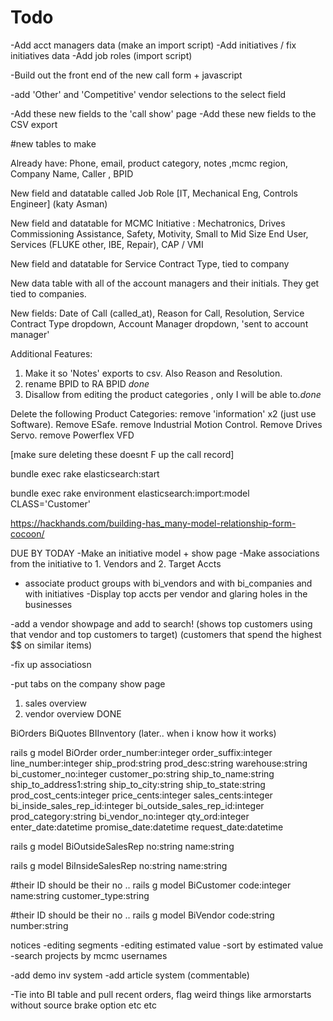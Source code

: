 

# Todo

-Add acct managers data (make an import script)
-Add initiatives / fix initiatives data
-Add job roles (import script)

-Build out the front end of the new call form + javascript

-add 'Other' and 'Competitive' vendor selections to the select field


-Add these new fields to the 'call show' page
-Add these new fields to the CSV export



#new tables to make

Already have: Phone, email, product category, notes ,mcmc region, Company Name, Caller , BPID

New field and datatable called Job Role [IT, Mechanical Eng, Controls Engineer] (katy Asman)

New field and datatable for MCMC Initiative :  Mechatronics, Drives Commissioning Assistance, Safety, Motivity, Small to Mid Size End User, Services (FLUKE other, IBE, Repair), CAP / VMI​

New field and datatable for Service Contract Type, tied to company

New data table with all of the account managers and their initials.  They get tied to companies.

New fields: Date of Call (called_at), Reason for Call,  Resolution, Service Contract Type dropdown, Account Manager dropdown,  'sent to account manager'



Additional Features:

1) Make it so 'Notes' exports to csv. Also Reason and Resolution.
2) rename BPID to RA BPID *done*
3) Disallow from editing the product categories , only I will be able to.*done*


Delete the following Product Categories:  remove 'information'  x2 (just use Software).  Remove ESafe.  remove Industrial Motion Control.  Remove Drives Servo.   remove Powerflex VFD



[make sure deleting these doesnt F up the call record]

















bundle exec rake elasticsearch:start

bundle exec rake environment elasticsearch:import:model CLASS='Customer'


https://hackhands.com/building-has_many-model-relationship-form-cocoon/




DUE BY TODAY
-Make an initiative model  + show page
-Make associations from the initiative to 1. Vendors and 2. Target Accts
- associate product groups with bi_vendors and with bi_companies and with initiatives
-Display top accts per vendor and glaring holes in the businesses


-add a vendor showpage and add to search!
  (shows top customers using that vendor and top customers to target)
  (customers that spend the highest $$ on similar items)


-fix up associatiosn

-put tabs on the company show page



1. sales overview
2. vendor overview  DONE


BiOrders
BiQuotes
BIInventory (later.. when i know how it works)

rails g model BiOrder order_number:integer order_suffix:integer line_number:integer ship_prod:string prod_desc:string warehouse:string bi_customer_no:integer  customer_po:string ship_to_name:string ship_to_address1:string ship_to_city:string ship_to_state:string prod_cost_cents:integer price_cents:integer sales_cents:integer bi_inside_sales_rep_id:integer bi_outside_sales_rep_id:integer prod_category:string bi_vendor_no:integer qty_ord:integer enter_date:datetime promise_date:datetime request_date:datetime


rails g model BiOutsideSalesRep no:string name:string

rails g model BiInsideSalesRep no:string name:string

#their ID should be their no ..
rails g model BiCustomer code:integer  name:string customer_type:string  

#their ID should be their no ..
rails g model BiVendor code:string number:string




notices
-editing segments
-editing estimated value
-sort by estimated value
-search projects by mcmc usernames


-add demo inv system
-add article system (commentable)




-Tie into BI table and pull recent orders, flag weird things like armorstarts without source brake option etc etc
